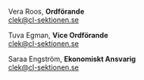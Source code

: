 Vera Roos, **Ordförande**  
clek@cl-sektionen.se

Tuva Egman, **Vice Ordförande**  
clek@cl-sektionen.se

Saraa Engström, **Ekonomiskt Ansvarig**  
clek@cl-sektionen.se
